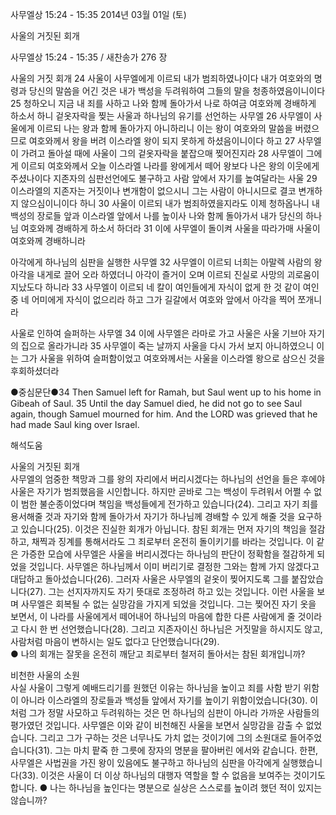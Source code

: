 사무엘상 15:24 - 15:35 
2014년 03월 01일 (토)

사울의 거짓된 회개



사무엘상 15:24 - 15:35 / 새찬송가 276 장


사울의 거짓 회개
24 사울이 사무엘에게 이르되 내가 범죄하였나이다 내가 여호와의 명령과 당신의 말씀을 어긴 것은 내가 백성을 두려워하여 그들의 말을 청종하였음이니이다 25 청하오니 지금 내 죄를 사하고 나와 함께 돌아가서 나로 하여금 여호와께 경배하게 하소서 하니
겉옷자락을 찢는 사울과 하나님의 유기를 선언하는 사무엘
26 사무엘이 사울에게 이르되 나는 왕과 함께 돌아가지 아니하리니 이는 왕이 여호와의 말씀을 버렸으므로 여호와께서 왕을 버려 이스라엘 왕이 되지 못하게 하셨음이니이다 하고 27 사무엘이 가려고 돌아설 때에 사울이 그의 겉옷자락을 붙잡으매 찢어진지라 28 사무엘이 그에게 이르되 여호와께서 오늘 이스라엘 나라를 왕에게서 떼어 왕보다 나은 왕의 이웃에게 주셨나이다
지존자의 심판선언에도 불구하고 사람 앞에서 자기를 높여달라는 사울
29 이스라엘의 지존자는 거짓이나 변개함이 없으시니 그는 사람이 아니시므로 결코 변개하지 않으심이니이다 하니 30 사울이 이르되 내가 범죄하였을지라도 이제 청하옵나니 내 백성의 장로들 앞과 이스라엘 앞에서 나를 높이사 나와 함께 돌아가서 내가 당신의 하나님 여호와께 경배하게 하소서 하더라 31 이에 사무엘이 돌이켜 사울을 따라가매 사울이 여호와께 경배하니라

아각에게 하나님의 심판을 실행한 사무엘
32 사무엘이 이르되 너희는 아말렉 사람의 왕 아각을 내게로 끌어 오라 하였더니 아각이 즐거이 오며 이르되 진실로 사망의 괴로움이 지났도다 하니라 33 사무엘이 이르되 네 칼이 여인들에게 자식이 없게 한 것 같이 여인 중 네 어미에게 자식이 없으리라 하고 그가 길갈에서 여호와 앞에서 아각을 찍어 쪼개니라

사울로 인하여 슬퍼하는 사무엘
34 이에 사무엘은 라마로 가고 사울은 사울 기브아 자기의 집으로 올라가니라 35 사무엘이 죽는 날까지 사울을 다시 가서 보지 아니하였으니 이는 그가 사울을 위하여 슬퍼함이었고 여호와께서는 사울을 이스라엘 왕으로 삼으신 것을 후회하셨더라



●중심문단●34 Then Samuel left for Ramah, but Saul went up to his home in Gibeah of Saul. 35 Until the day Samuel died, he did not go to see Saul again, though Samuel mourned for him. And the LORD was grieved that he had made Saul king over Israel.

해석도움





사울의 거짓된 회개  
사무엘의 엄중한 책망과 그를 왕의 자리에서 버리시겠다는 하나님의 선언을 들은 후에야 사울은 자기가 범죄했음을 시인합니다. 하지만 곧바로 그는 백성이 두려워서 어쩔 수 없이 범한 불순종이었다며 책임을 백성들에게 전가하고 있습니다(24). 그리고 자기 죄를 용서해줄 것과 자기와 함께 돌아가서 자기가 하나님께 경배할 수 있게 해줄 것을 요구하고 있습니다(25). 이것은 진실한 회개가 아닙니다. 참된 회개는 먼저 자기의 책임을 절감하고, 채찍과 징계를 통해서라도 그 죄로부터 온전히 돌이키기를 바라는 것입니다. 이 같은 가증한 모습에 사무엘은 사울을 버리시겠다는 하나님의 판단이 정확함을 절감하게 되었을 것입니다. 사무엘은 하나님께서 이미 버리기로 결정한 그와는 함께 가지 않겠다고 대답하고 돌아섰습니다(26). 그러자 사울은 사무엘의 겉옷이 찢어지도록 그를 붙잡았습니다(27). 그는 선지자까지도 자기 뜻대로 조정하려 하고 있는 것입니다. 이런 사울을 보며 사무엘은 회복될 수 없는 실망감을 가지게 되었을 것입니다. 그는 찢어진 자기 옷을 보면서, 이 나라를 사울에게서 떼어내어 하나님의 마음에 합한 다른 사람에게 줄 것이라고 다시 한 번 선언했습니다(28). 그리고 지존자이신 하나님은 거짓말을 하시지도 않고, 사람처럼 마음이 변하시는 일도 없다고 단언했습니다(29).      
● 나의 회개는 잘못을 온전히 깨닫고 죄로부터 철저히 돌아서는 참된 회개입니까?

비천한 사울의 소원  
사실 사울이 그렇게 예배드리기를 원했던 이유는 하나님을 높이고 죄를 사함 받기 위함이 아니라 이스라엘의 장로들과 백성들 앞에서 자기를 높이기 위함이었습니다(30). 이처럼 그가 정말 사모하고 두려워하는 것은 먼 하나님의 심판이 아니라 가까운 사람들의 평가였던 것입니다. 사무엘은 이와 같이 비천해진 사울을 보면서 실망감을 감출 수 없었습니다. 그리고 그가 구하는 것은 너무나도 가치 없는 것이기에 그의 소원대로 들어주었습니다(31). 그는 마치 팥죽 한 그릇에 장자의 명분을 팔아버린 에서와 같습니다. 한편, 사무엘은 사법권을 가진 왕이 있음에도 불구하고 하나님의 심판을 아각에게 실행했습니다(33). 이것은 사울이 더 이상 하나님의 대행자 역할을 할 수 없음을 보여주는 것이기도 합니다. 
● 나는 하나님을 높인다는 명분으로 실상은 스스로를 높이려 했던 적이 있지는 않습니까?